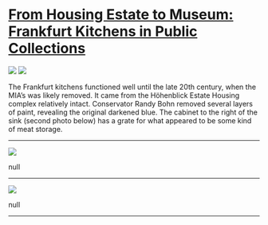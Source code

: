 # [From Housing Estate to Museum: Frankfurt Kitchens in Public Collections](http://artsmia.github.io/griot/#/stories/2148)

![](http://cdn.dx.artsmia.org/thumbs/tn_141212_mia329_5043314.jpg)
![](http://cdn.dx.artsmia.org/thumbs/tn_141212_mia329_5043313.jpg)

The Frankfurt kitchens functioned well until the late 20th century, when the MIA’s was likely removed. It came from the Höhenblick Estate Housing complex relatively intact. Conservator Randy Bohn removed several layers of paint, revealing the original darkened blue. The cabinet to the right of the sink (second photo below) has a grate for what appeared to be some kind of meat storage.

---

![](http://cdn.dx.artsmia.org/thumbs/tn_2014_TDX_MIAArtStories_321.jpg)

null

---

![](http://cdn.dx.artsmia.org/thumbs/tn_2014_TDX_MIAArtStories_315.jpg)

null

---
